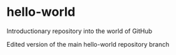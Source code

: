 # hello-world
Introductionary repository into the world of GitHub

Edited version of the main hello-world repository branch

